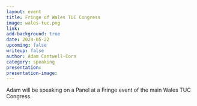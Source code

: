 ```yaml
---
layout: event
title: Fringe of Wales TUC Congress
image: wales-tuc.png
link: 
add-background: true
date: 2024-05-22
upcoming: false
writeup: false
author: Adam Cantwell-Corn
category: speaking
presentation: 
presentation-image: 
---
```

Adam will be speaking on a Panel at a Fringe event of the main Wales TUC Congress.
